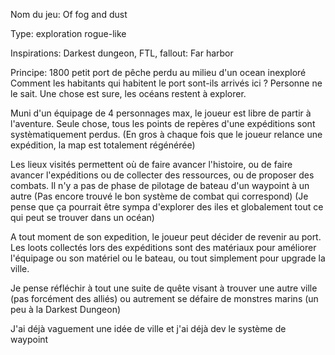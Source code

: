 Nom du jeu: Of fog and dust

Type: exploration rogue-like

Inspirations: Darkest dungeon, FTL, fallout: Far harbor

Principe: 1800 petit port de pêche  perdu au milieu d'un ocean inexploré
Comment les habitants qui habitent le port sont-ils arrivés ici ? Personne ne le sait.
Une chose est sure, les océans restent à explorer.

Muni d'un équipage de 4 personnages max, le joueur est libre de partir à l'aventure.
Seule chose, tous les points de repères d'une expéditions sont systèmatiquement perdus.
(En gros à chaque fois que le joueur relance une expédition, la map est totalement régénérée)

Les lieux visités permettent où de faire avancer l'histoire, ou de faire avancer l'expéditions ou de collecter des ressources, ou de proposer des combats.
Il n'y a pas de phase de pilotage de bateau d'un waypoint à un autre
(Pas encore trouvé le bon système de combat qui correspond)
(Je pense que ça pourrait être sympa d'explorer des iles et globalement tout ce qui peut se trouver dans un océan)

A tout moment de son expedition, le joueur peut décider de revenir au port.
Les loots collectés lors des expéditions sont des matériaux pour améliorer l'équipage ou son matériel ou le bateau, ou tout simplement pour upgrade la ville.

Je pense réfléchir à tout une suite de quête visant à trouver une autre ville (pas forcément des alliés) ou autrement se défaire de monstres marins (un peu à la Darkest Dungeon)

J'ai déjà vaguement une idée de ville et j'ai déjà dev le système de waypoint